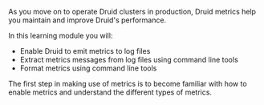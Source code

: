 As you move on to operate Druid clusters in production, Druid metrics help you maintain and improve Druid's performance.

In this learning module you will:

- Enable Druid to emit metrics to log files
- Extract metrics messages from log files using command line tools
- Format metrics using command line tools

The first step in making use of metrics is to become familiar with how to enable metrics and understand the different types of metrics.
